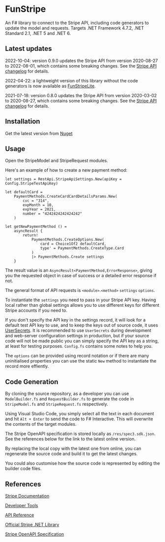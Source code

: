 # FunStripe

An F# library to connect to the Stripe API, including code generators to update the model and requests. Targets .NET Framework 4.7.2, .NET Standard 2.1, .NET 5 and .NET 6.

## Latest updates

2022-10-04: version 0.9.0 updates the Stripe API from version 2020-08-27 to 2022-08-01, which contains some breaking changes. See the [Stripe API changelog](https://stripe.com/docs/upgrades#api-changelog) for details.

2022-04-22: a lightweight version of this library without the code generators is now available as [FunStripeLite](https://github.com/simontreanor/FunStripeLite). 

2021-07-18: version 0.8.0 updates the Stripe API from version 2020-03-02 to 2020-08-27, which contains some breaking changes. See the [Stripe API changelog](https://stripe.com/docs/upgrades#api-changelog) for details.

## Installation

Get the latest version from [Nuget](https://www.nuget.org/packages/FunStripe/)

## Usage

Open the StripeModel and StripeRequest modules.

Here's an example of how to create a new payment method:

```F#
let settings = RestApi.StripeApiSettings.New(apiKey = Config.StripeTestApiKey)

let defaultCard =
    PaymentMethods.CreateCardCardDetailsParams.New(
        cvc = "314",
        expMonth = 10,
        expYear = 2021,
        number = "4242424242424242"
    )

let getNewPaymentMethod () =
    asyncResult {
        return! 
            PaymentMethods.CreateOptions.New(
                card = Choice1Of2 defaultCard,
                type' = PaymentMethods.CreateType.Card
            )
            |> PaymentMethods.Create settings
    }
```

The result value is an `AsyncResult<PaymentMethod,ErrorResponse>`, giving you the requested object in case of success or a detailed error response if not.

The general format of API requests is `<module>`.`<method>` `settings` `options`.

To instantiate the `settings` you need to pass in your Stripe API key. Having local rather than global settings allows you to use different keys for different Stripe accounts if you need to.

If you don't specify the API key in the settings record, it will look for a default test API key to use, and to keep the keys out of source code, it uses [UserSecrets](https://docs.microsoft.com/en-us/aspnet/core/security/app-secrets?view=aspnetcore-5.0&tabs=windows). It is recommended to use `UserSecrets` during development and web-server configuration settings in production, but if your source code will not be made public you can simply specify the API key as a string, at least for testing purposes. `Config.fs` contains some notes to help you.

The `options` can be provided using record notation or if there are many uninitialised properties you can use the static `New` method to instantiate the record more effiently.

## Code Generation

By cloning the source repository, as a developer you can use `ModelBuilder.fs` and `RequestBuilder.fs` to generate the code in `StripeModel.fs` and `StripeRequest.fs` respectively.

Using Visual Studio Code, you simply select all the text in each document and hit `Alt + Enter` to send the code to F# Interactive. This will overwrite the contents of the target modules.

The Stripe OpenAPI specification is stored locally as `/res/spec3.sdk.json`. See the references below for the link to the latest online version.

By replacing the local copy with the latest one from online, you can regenerate the source code and build it to get the latest changes.

You could also customise how the source code is represented by editing the builder code files.

## References

[Stripe Documentation](https://stripe.com/docs)

[Developer Tools](https://stripe.com/docs/development)

[API Reference](https://stripe.com/docs/api)

[Official Stripe .NET Library](https://github.com/stripe/stripe-dotnet)

[Stripe OpenAPI Specification](https://raw.githubusercontent.com/stripe/openapi/master/openapi/spec3.sdk.json)

